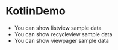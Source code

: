# KotlinDemo
- You can show listview sample data 
- You can show recycleview sample data
- You can show viewpager sample data
